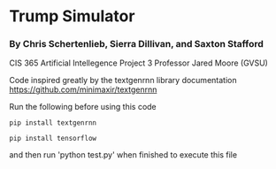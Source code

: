 # Trump Simulator
### By Chris Schertenlieb, Sierra Dillivan, and Saxton Stafford
CIS 365 Artificial Intellegence Project 3
Professor Jared Moore (GVSU)

Code inspired greatly by the textgenrnn library documentation
https://github.com/minimaxir/textgenrnn

Run the following before using this code

`pip install textgenrnn`

`pip install tensorflow`

and then run 'python test.py' when finished to execute this file


